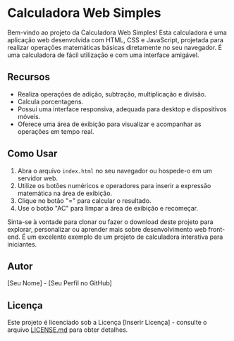 # Calculadora Web Simples

Bem-vindo ao projeto da Calculadora Web Simples! Esta calculadora é uma aplicação web desenvolvida com HTML, CSS e JavaScript, projetada para realizar operações matemáticas básicas diretamente no seu navegador. É uma calculadora de fácil utilização e com uma interface amigável.

## Recursos

- Realiza operações de adição, subtração, multiplicação e divisão.
- Calcula porcentagens.
- Possui uma interface responsiva, adequada para desktop e dispositivos móveis.
- Oferece uma área de exibição para visualizar e acompanhar as operações em tempo real.

## Como Usar

1. Abra o arquivo `index.html` no seu navegador ou hospede-o em um servidor web.
2. Utilize os botões numéricos e operadores para inserir a expressão matemática na área de exibição.
3. Clique no botão "=" para calcular o resultado.
4. Use o botão "AC" para limpar a área de exibição e recomeçar.

Sinta-se à vontade para clonar ou fazer o download deste projeto para explorar, personalizar ou aprender mais sobre desenvolvimento web front-end. É um excelente exemplo de um projeto de calculadora interativa para iniciantes.

## Autor

[Seu Nome] - [Seu Perfil no GitHub]

## Licença

Este projeto é licenciado sob a Licença [Inserir Licença] - consulte o arquivo [LICENSE.md](LICENSE.md) para obter detalhes.

